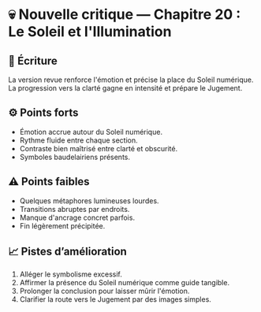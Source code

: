 # 💀 Nouvelle critique — Chapitre 20 : Le Soleil et l'Illumination

## 🧠 Écriture
La version revue renforce l'émotion et précise la place du Soleil numérique. La progression vers la clarté gagne en intensité et prépare le Jugement.

## ⚙️ Points forts
- Émotion accrue autour du Soleil numérique.
- Rythme fluide entre chaque section.
- Contraste bien maîtrisé entre clarté et obscurité.
- Symboles baudelairiens présents.

## ⚠️ Points faibles
- Quelques métaphores lumineuses lourdes.
- Transitions abruptes par endroits.
- Manque d'ancrage concret parfois.
- Fin légèrement précipitée.

## 📈 Pistes d’amélioration
1. Alléger le symbolisme excessif.
2. Affirmer la présence du Soleil numérique comme guide tangible.
3. Prolonger la conclusion pour laisser mûrir l'émotion.
4. Clarifier la route vers le Jugement par des images simples.
